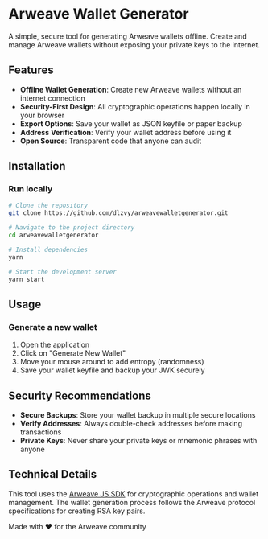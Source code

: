 # Arweave Wallet Generator

A simple, secure tool for generating Arweave wallets offline. Create and manage Arweave wallets without exposing your private keys to the internet.

## Features

- **Offline Wallet Generation**: Create new Arweave wallets without an internet connection
- **Security-First Design**: All cryptographic operations happen locally in your browser
- **Export Options**: Save your wallet as JSON keyfile or paper backup
- **Address Verification**: Verify your wallet address before using it
- **Open Source**: Transparent code that anyone can audit

## Installation

### Run locally

```bash
# Clone the repository
git clone https://github.com/dlzvy/arweavewalletgenerator.git

# Navigate to the project directory
cd arweavewalletgenerator

# Install dependencies
yarn

# Start the development server
yarn start
```

## Usage

### Generate a new wallet

1. Open the application
2. Click on "Generate New Wallet"
3. Move your mouse around to add entropy (randomness)
4. Save your wallet keyfile and backup your JWK securely

## Security Recommendations

- **Secure Backups**: Store your wallet backup in multiple secure locations
- **Verify Addresses**: Always double-check addresses before making transactions
- **Private Keys**: Never share your private keys or mnemonic phrases with anyone

## Technical Details

This tool uses the [Arweave JS SDK](https://github.com/ArweaveTeam/arweave-js) for cryptographic operations and wallet management. The wallet generation process follows the Arweave protocol specifications for creating RSA key pairs.


Made with ❤️ for the Arweave community